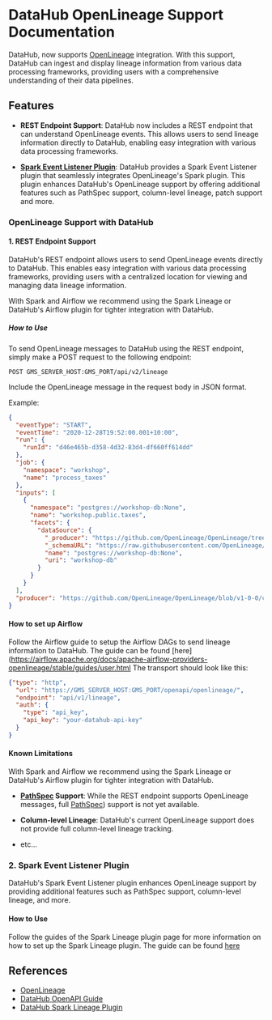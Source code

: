 # DataHub OpenLineage Support Documentation ##

DataHub, now supports [OpenLineage](https://openlineage.io/) integration. With this support, DataHub can ingest and display lineage information from various data processing frameworks, providing users with a comprehensive understanding of their data pipelines.

## Features

- **REST Endpoint Support**: DataHub now includes a REST endpoint that can understand OpenLineage events. This allows users to send lineage information directly to DataHub, enabling easy integration with various data processing frameworks.

- **[Spark Event Listener Plugin](https://datahubproject.io/docs/metadata-integration/java/spark-lineage-beta)**: DataHub provides a Spark Event Listener plugin that seamlessly integrates OpenLineage's Spark plugin. This plugin enhances DataHub's OpenLineage support by offering additional features such as PathSpec support, column-level lineage, patch support and more.

### OpenLineage Support with DataHub

#### 1. REST Endpoint Support

DataHub's REST endpoint allows users to send OpenLineage events directly to DataHub. This enables easy integration with various data processing frameworks, providing users with a centralized location for viewing and managing data lineage information.

With Spark and Airflow we recommend using the Spark Lineage or DataHub's Airflow plugin for tighter integration with DataHub.

##### How to Use

To send OpenLineage messages to DataHub using the REST endpoint, simply make a POST request to the following endpoint:

```
POST GMS_SERVER_HOST:GMS_PORT/api/v2/lineage
```

Include the OpenLineage message in the request body in JSON format.

Example:

```json
{
  "eventType": "START",
  "eventTime": "2020-12-28T19:52:00.001+10:00",
  "run": {
    "runId": "d46e465b-d358-4d32-83d4-df660ff614dd"
  },
  "job": {
    "namespace": "workshop",
    "name": "process_taxes"
  },
  "inputs": [
    {
      "namespace": "postgres://workshop-db:None",
      "name": "workshop.public.taxes",
      "facets": {
        "dataSource": {
          "_producer": "https://github.com/OpenLineage/OpenLineage/tree/0.10.0/integration/airflow",
          "_schemaURL": "https://raw.githubusercontent.com/OpenLineage/OpenLineage/main/spec/OpenLineage.json#/definitions/DataSourceDatasetFacet",
          "name": "postgres://workshop-db:None",
          "uri": "workshop-db"
        }
      }
    }
  ],
  "producer": "https://github.com/OpenLineage/OpenLineage/blob/v1-0-0/client"
}
```
#### How to set up Airflow
Follow the Airflow guide to setup the Airflow DAGs to send lineage information to DataHub. The guide can be found [here](https://airflow.apache.org/docs/apache-airflow-providers-openlineage/stable/guides/user.html
The transport should look like this:
```json
{"type": "http",
  "url": "https://GMS_SERVER_HOST:GMS_PORT/openapi/openlineage/",
  "endpoint": "api/v1/lineage",
  "auth": {
    "type": "api_key",
    "api_key": "your-datahub-api-key"
  }
}
```

#### Known Limitations
With Spark and Airflow we recommend using the Spark Lineage or DataHub's Airflow plugin for tighter integration with DataHub.

- **[PathSpec](https://datahubproject.io/docs/metadata-integration/java/spark-lineage-beta/#configuring-hdfs-based-dataset-urns) Support**: While the REST endpoint supports OpenLineage messages, full [PathSpec](https://datahubproject.io/docs/metadata-integration/java/spark-lineage-beta/#configuring-hdfs-based-dataset-urns)) support is not yet available.

- **Column-level Lineage**: DataHub's current OpenLineage support does not provide full column-level lineage tracking.
- etc...
### 2. Spark Event Listener Plugin

DataHub's Spark Event Listener plugin enhances OpenLineage support by providing additional features such as PathSpec support, column-level lineage, and more.

#### How to Use

Follow the guides of the Spark Lineage plugin page for more information on how to set up the Spark Lineage plugin. The guide can be found [here](https://datahubproject.io/docs/metadata-integration/java/spark-lineage-beta)

## References

- [OpenLineage](https://openlineage.io/)
- [DataHub OpenAPI Guide](../api/openapi/openapi-usage-guide.md)
- [DataHub Spark Lineage Plugin](https://datahubproject.io/docs/metadata-integration/java/spark-lineage-beta)
